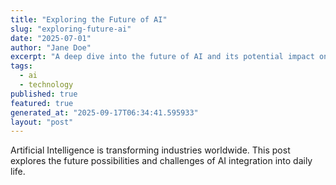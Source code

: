 ```yaml
---
title: "Exploring the Future of AI"
slug: "exploring-future-ai"
date: "2025-07-01"
author: "Jane Doe"
excerpt: "A deep dive into the future of AI and its potential impact on various sectors."
tags:
  - ai
  - technology
published: true
featured: true
generated_at: "2025-09-17T06:34:41.595933"
layout: "post"
---
```


Artificial Intelligence is transforming industries worldwide. This post explores the future possibilities and challenges of AI integration into daily life.